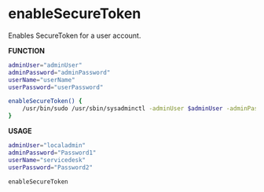 # enableSecureToken

Enables SecureToken for a user account.

**FUNCTION**
```bash
adminUser="adminUser"
adminPassword="adminPassword"
userName="userName"
userPassword="userPassword"

enableSecureToken() {
    /usr/bin/sudo /usr/sbin/sysadminctl -adminUser $adminUser -adminPassword $adminPassword -secureTokenOn $userName1 -password $userPassword1
}
```

**USAGE**
```bash
adminUser="localadmin"
adminPassword="Password1"
userName="servicedesk"
userPassword="Password2"

enableSecureToken
```
